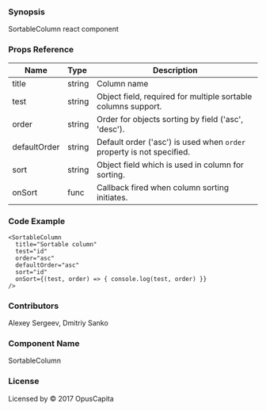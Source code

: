 ### Synopsis

SortableColumn react component

### Props Reference

| Name                           | Type                    | Description                                                           |
| ------------------------------ | :---------------------- | -----------------------------------------------------------           |
| title                          | string                  | Column name                                                           |
| test                           | string                  | Object field, required for multiple sortable columns support.         |
| order                          | string                  | Order for objects sorting by field ('asc', 'desc').                   |
| defaultOrder                   | string                  | Default order ('asc') is used when `order` property is not specified. |
| sort                           | string                  | Object field which is used in column for sorting.                     |
| onSort                         | func                    | Callback fired when column sorting initiates.                         |

### Code Example

```
<SortableColumn
  title="Sortable column"
  test="id"
  order="asc"
  defaultOrder="asc"
  sort="id"
  onSort={(test, order) => { console.log(test, order) }}
/>
```

### Contributors

Alexey Sergeev, Dmitriy Sanko

### Component Name

SortableColumn

### License

Licensed by © 2017 OpusCapita 

